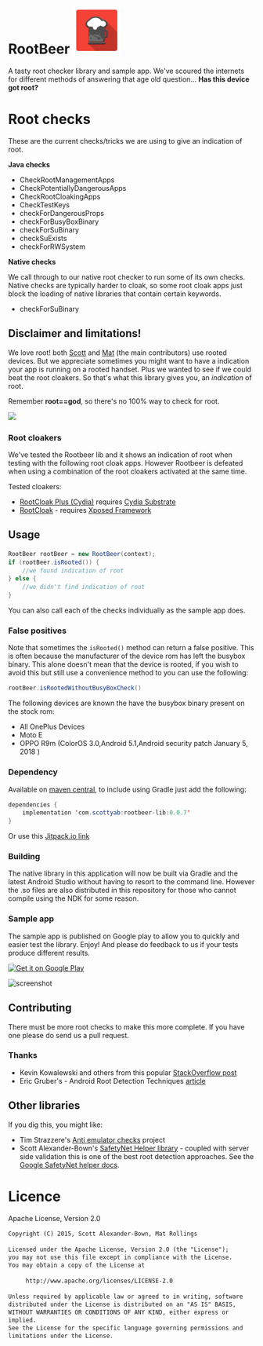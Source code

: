 # RootBeer ![image](./app/src/main/res/mipmap-xhdpi/ic_launcher.png)

A tasty root checker library and sample app. We've scoured the internets for different methods of answering that age old question... **Has this device got root?**

# Root checks
These are the current checks/tricks we are using to give an indication of root.

**Java checks**

* CheckRootManagementApps
* CheckPotentiallyDangerousApps
* CheckRootCloakingApps
* CheckTestKeys
* checkForDangerousProps
* checkForBusyBoxBinary
* checkForSuBinary
* checkSuExists
* checkForRWSystem

**Native checks**

We call through to our native root checker to run some of its own checks. Native checks are typically harder to cloak, so some root cloak apps just block the loading of native libraries that contain certain keywords.

* checkForSuBinary


## Disclaimer and limitations!

We love root! both [Scott](https://github.com/scottyab) and [Mat](https://github.com/stealthcopter) (the main contributors) use rooted devices. But we appreciate sometimes you might want to have a indication your app is running on a rooted handset. Plus we wanted to see if we could beat the root cloakers. So that's what this library gives you, an *indication* of root.

Remember **root==god**, so there's no 100% way to check for root.

<img src="./art/rootbeerjesus.png" width=200 />


### Root cloakers
We've tested the Rootbeer lib and it shows an indication of root when testing with the following root cloak apps. However Rootbeer is defeated when using a combination of the root cloakers activated at the same time.

Tested cloakers:

* [RootCloak Plus (Cydia)](https://play.google.com/store/apps/details?id=com.devadvance.rootcloakplus&hl=en_GB) requires [Cydia Substrate](http://play.google.com/store/apps/details?id=com.saurik.substrate)
* [RootCloak](http://repo.xposed.info/module/com.devadvance.rootcloak) - requires [Xposed Framework](http://repo.xposed.info/module/de.robv.android.xposed.installer)

## Usage

```java
RootBeer rootBeer = new RootBeer(context);
if (rootBeer.isRooted()) {
    //we found indication of root
} else {
    //we didn't find indication of root
}
```

You can also call each of the checks individually as the sample app does.

### False positives

Note that sometimes the `isRooted()` method can return a false positive. This is often because the manufacturer of the device rom has left the busybox binary. This alone doesn't mean that the device is rooted, if you wish to avoid this but still use a convenience method to you can use the following:

```java
rootBeer.isRootedWithoutBusyBoxCheck()
```

The following devices are known the have the busybox binary present on the stock rom:
* All OnePlus Devices
* Moto E
* OPPO R9m (ColorOS 3.0,Android 5.1,Android security patch January 5, 2018 )

### Dependency

Available on [maven central](https://search.maven.org/#search%7Cga%7C1%7Ca%3A%22rootbeer-lib%22), to include using Gradle just add the following:

```java
dependencies {
    implementation 'com.scottyab:rootbeer-lib:0.0.7'
}
```

Or use this [Jitpack.io link](https://jitpack.io/#scottyab/rootbeer)

### Building

The native library in this application will now be built via Gradle and the latest Android Studio without having to resort to the command line. However the .so files are also distributed in this repository for those who cannot compile using the NDK for some reason.

### Sample app

The sample app is published on Google play to allow you to quickly and easier test the library. Enjoy! And please do feedback to us if your tests produce different results.


<a href="https://play.google.com/store/apps/details?id=com.scottyab.rootbeer.sample&utm_source=global_co&utm_medium=prtnr&utm_content=Mar2515&utm_campaign=PartBadge&pcampaignid=MKT-Other-global-all-co-prtnr-py-PartBadge-Mar2515-1"><img width="200" alt="Get it on Google Play" src="https://play.google.com/intl/en_us/badges/images/generic/en-play-badge.png" /></a>

<img width="200" alt="screenshot" src="./art/ss_got_root_fail.png">


## Contributing

There must be more root checks to make this more complete. If you have one please do send us a pull request.

### Thanks

* Kevin Kowalewski and others from this popular [StackOverflow post](https://stackoverflow.com/questions/1101380/determine-if-running-on-a-rooted-device?rq=1)
* Eric Gruber's - Android Root Detection Techniques [article](https://blog.netspi.com/android-root-detection-techniques/)


## Other libraries

If you dig this, you might like:

 * Tim Strazzere's [Anti emulator checks](https://github.com/strazzere/anti-emulator/) project
 * Scott Alexander-Bown's [SafetyNet Helper library](https://github.com/scottyab/safetynethelper) - coupled with server side validation this is one of the best root detection approaches. See the [Google SafetyNet helper docs](https://developer.android.com/training/safetynet/index.html).

# Licence

Apache License, Version 2.0

    Copyright (C) 2015, Scott Alexander-Bown, Mat Rollings

    Licensed under the Apache License, Version 2.0 (the "License");
    you may not use this file except in compliance with the License.
    You may obtain a copy of the License at

         http://www.apache.org/licenses/LICENSE-2.0

    Unless required by applicable law or agreed to in writing, software
    distributed under the License is distributed on an "AS IS" BASIS,
    WITHOUT WARRANTIES OR CONDITIONS OF ANY KIND, either express or implied.
    See the License for the specific language governing permissions and
    limitations under the License.
